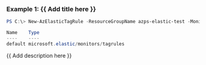 ### Example 1: {{ Add title here }}
```powershell
PS C:\> New-AzElasticTagRule -ResourceGroupName azps-elastic-test -MonitorName elastic-pwsh02 -Name default

Name    Type
----    ----
default microsoft.elastic/monitors/tagrules
```

{{ Add description here }}


